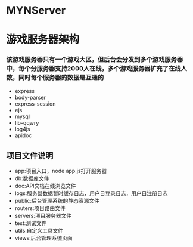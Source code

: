 # MYNServer
<h1>游戏服务器架构</h1>

<h3>
该游戏服务器只有一个游戏大区，但后台会分发到多个游戏服务器中，每个分服务器支持2000人在线，多个游戏服务器扩充了在线人数，同时每个服务器的数据是互通的</h3>
<div>
  <ul>
    <li>express</li>
    <li>body-parser</li>
    <li>express-session</li>
    <li>ejs</li>
    <li>mysql</li>
    <li>lib-qqwry</li>
    <li>log4js</li>
    <li>apidoc</li>
  </ul>
</div>
<div>
  <h2>项目文件说明</h2>
<ul>
    <li>app:项目入口，node app.js打开服务器</li>
    <li>db:数据库文件</li>
    <li>doc:API文档在线浏览文件</li>
    <li>logs:服务器数据暂时缓存日志，用户日登录日志，用户日注册日志</li>
    <li>public:后台管理系统的静态资源文件</li>
    <li>routers:项目路由文件</li>
    <li>servers:项目服务器文件</li>
    <li>test:测试文件</li>
    <li>utils:自定义工具文件</li>
    <li>views:后台管理系统页面</li>
</ul>
</div>
